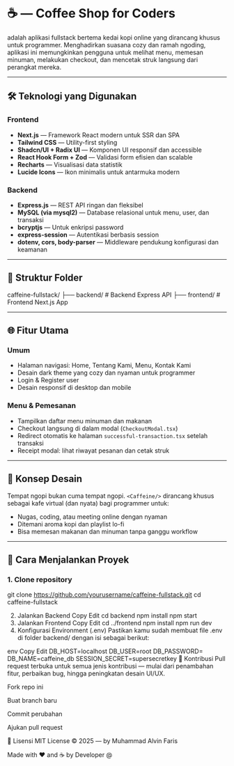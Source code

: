 # ☕ <Caffeine/> — Coffee Shop for Coders

**<Caffeine/>** adalah aplikasi fullstack bertema kedai kopi online yang dirancang khusus untuk programmer. Menghadirkan suasana cozy dan ramah ngoding, aplikasi ini memungkinkan pengguna untuk melihat menu, memesan minuman, melakukan checkout, dan mencetak struk langsung dari perangkat mereka.

---

## 🛠️ Teknologi yang Digunakan

### Frontend
- **Next.js** — Framework React modern untuk SSR dan SPA
- **Tailwind CSS** — Utility-first styling
- **Shadcn/UI + Radix UI** — Komponen UI responsif dan accessible
- **React Hook Form + Zod** — Validasi form efisien dan scalable
- **Recharts** — Visualisasi data statistik
- **Lucide Icons** — Ikon minimalis untuk antarmuka modern

### Backend
- **Express.js** — REST API ringan dan fleksibel
- **MySQL (via mysql2)** — Database relasional untuk menu, user, dan transaksi
- **bcryptjs** — Untuk enkripsi password
- **express-session** — Autentikasi berbasis session
- **dotenv, cors, body-parser** — Middleware pendukung konfigurasi dan keamanan

---

## 📁 Struktur Folder

caffeine-fullstack/
├── backend/ # Backend Express API
├── frontend/ # Frontend Next.js App


---

## 🌐 Fitur Utama

### Umum
- Halaman navigasi: Home, Tentang Kami, Menu, Kontak Kami
- Desain dark theme yang cozy dan nyaman untuk programmer
- Login & Register user
- Desain responsif di desktop dan mobile

### Menu & Pemesanan
- Tampilkan daftar menu minuman dan makanan
- Checkout langsung di dalam modal (`CheckoutModal.tsx`)
- Redirect otomatis ke halaman `successful-transaction.tsx` setelah transaksi
- Receipt modal: lihat riwayat pesanan dan cetak struk

---

## 🧠 Konsep Desain

Tempat ngopi bukan cuma tempat ngopi. `<Caffeine/>` dirancang khusus sebagai kafe virtual (dan nyata) bagi programmer untuk:
- Nugas, coding, atau meeting online dengan nyaman
- Ditemani aroma kopi dan playlist lo-fi
- Bisa memesan makanan dan minuman tanpa ganggu workflow

---

## 🚀 Cara Menjalankan Proyek

### 1. Clone repository

git clone https://github.com/yourusername/caffeine-fullstack.git
cd caffeine-fullstack

2. Jalankan Backend
Copy
Edit
cd backend
npm install
npm start
3. Jalankan Frontend
Copy
Edit
cd ../frontend
npm install
npm run dev
4. Konfigurasi Environment (.env)
Pastikan kamu sudah membuat file .env di folder backend/ dengan isi sebagai berikut:

env
Copy
Edit
DB_HOST=localhost
DB_USER=root
DB_PASSWORD=
DB_NAME=caffeine_db
SESSION_SECRET=supersecretkey
🙌 Kontribusi
Pull request terbuka untuk semua jenis kontribusi — mulai dari penambahan fitur, perbaikan bug, hingga peningkatan desain UI/UX.

Fork repo ini

Buat branch baru

Commit perubahan

Ajukan pull request

🧾 Lisensi
MIT License © 2025 — <Caffeine/> by Muhammad Alvin Faris

Made with ❤️ and ☕ by Developer @ <Caffeine/>




